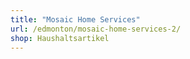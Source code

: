 ```yaml
---
title: "Mosaic Home Services"
url: /edmonton/mosaic-home-services-2/
shop: Haushaltsartikel
---
```

